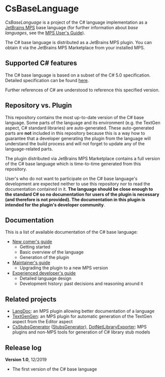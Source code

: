 # CsBaseLanguage

*CsBaseLanguage* is a project of the C# language implementation as a
[JetBrains MPS](https://www.jetbrains.com/mps/)
base language (for further information about *base languages*, see the
[MPS User's Guide](https://www.jetbrains.com/help/mps/mps-user-s-guide.html)).

The C# base language is distributed as a JetBrains MPS plugin. You can obtain it via
the JetBrains MPS Marketplace from your installed MPS.

## Supported C# features

The C# base language is based on a subset of the C# 5.0 specification. Detailed specification
can be found [here](./doc/cs_specification.md).

Further references of C# are understood to reference this specified version.

## Repository vs. Plugin

This repository contains the most up-to-date version of the C# base language. Some parts
of the language and its environment (e.g. the TextGen aspect, C# standard libraries) are
auto-generated. These auto-generated parts are **not** included in this repository because
this is a way how to guarantee that a developer generating the plugin from the language will
understand the build process and will not forget to update any of the language-related parts.

The plugin distributed via JetBrains MPS Marketplace contains a full version of the C#
base language which is time-to-time generated from this repository.

User's who do not want to participate on the C# base language's development are
expected neither to use this repository nor to read the documentation contained in
it. **The language should be close enough to the standard C# so no documentation for
users of the plugin is necessary (and therefore is not provided). The documentation in
this plugin is intended for the plugin's developer community**.

## Documentation

This is a list of available documentation of the C# base language:
- [New comer's guide](./doc/new_comers_guide.md)
    - Getting started
    - Basic overview of the language
    - Generation of the plugin
- [Maintainer's guide](./doc/maintainers_guide.md)
    - Upgrading the plugin to a new MPS version
- [Experienced developer's guide](./doc/experienced_developers_guide.md)
    - Detailed language design
    - Development history: past decisions and reasoning around it

## Related projects

- [LangDoc](https://github.com/vaclav/LangDoc): an MPS plugin allowing better documentation of a
language
- [TextGenGen](https://github.com/Kripner/textGenGen): an MPS plugin for automatic generation of the
TextGen aspect from the Editor aspect
- [CsStubsGenerator](https://github.com/wirthma/CsStubsGenerator)
([StubsGenerator](https://github.com/wirthma/StubsGenerator)),
[DotNetLibraryExporter](https://github.com/Zeman-Dalibor/DotNetLibraryExporter):
MPS plugins and non-MPS tools for generation of C# library stub models

## Release log

**Version 1.0**, 12/2019
- The first version of the C# base language
